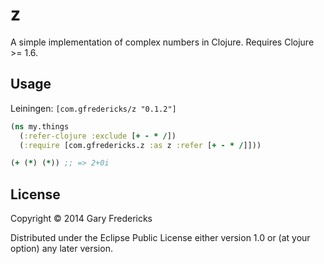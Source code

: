 # z

A simple implementation of complex numbers in Clojure. Requires
Clojure >= 1.6.

## Usage

Leiningen: `[com.gfredericks/z "0.1.2"]`

``` clojure
(ns my.things
  (:refer-clojure :exclude [+ - * /])
  (:require [com.gfredericks.z :as z :refer [+ - * /]]))

(+ (*) (*)) ;; => 2+0i
```

## License

Copyright © 2014 Gary Fredericks

Distributed under the Eclipse Public License either version 1.0 or (at
your option) any later version.
